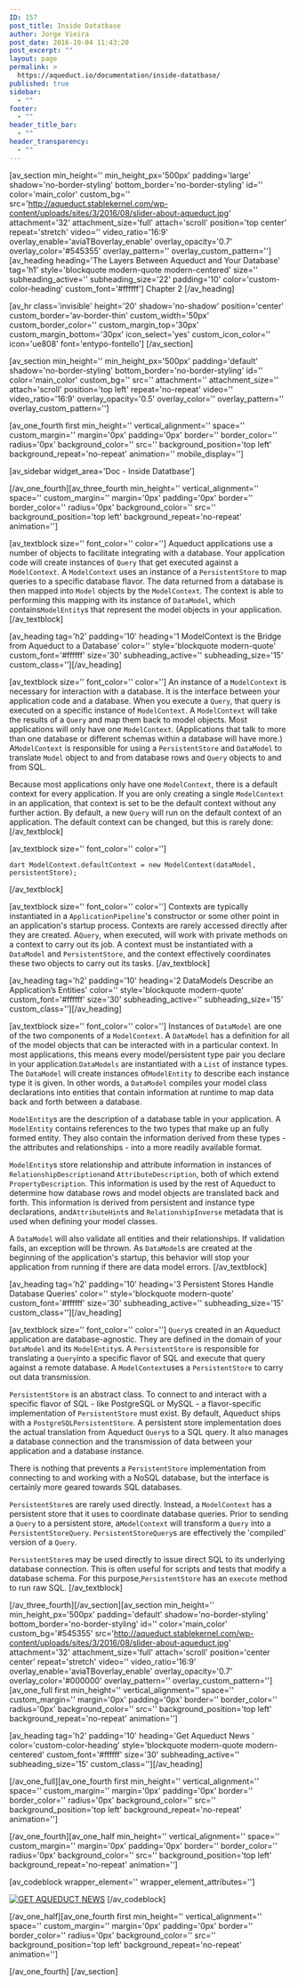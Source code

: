 ```yaml
---
ID: 157
post_title: Inside Datatbase
author: Jorge Vieira
post_date: 2016-10-04 11:43:20
post_excerpt: ""
layout: page
permalink: >
  https://aqueduct.io/documentation/inside-datatbase/
published: true
sidebar:
  - ""
footer:
  - ""
header_title_bar:
  - ""
header_transparency:
  - ""
---
```

[av_section min_height='' min_height_px='500px' padding='large' shadow='no-border-styling' bottom_border='no-border-styling' id='' color='main_color' custom_bg='' src='http://aqueduct.stablekernel.com/wp-content/uploads/sites/3/2016/08/slider-about-aqueduct.jpg' attachment='32' attachment_size='full' attach='scroll' position='top center' repeat='stretch' video='' video_ratio='16:9' overlay_enable='aviaTBoverlay_enable' overlay_opacity='0.7' overlay_color='#545355' overlay_pattern='' overlay_custom_pattern='']
[av_heading heading='The Layers Between Aqueduct and Your Database' tag='h1' style='blockquote modern-quote modern-centered' size='' subheading_active='' subheading_size='22' padding='10' color='custom-color-heading' custom_font='#ffffff']
Chapter 2
[/av_heading]

[av_hr class='invisible' height='20' shadow='no-shadow' position='center' custom_border='av-border-thin' custom_width='50px' custom_border_color='' custom_margin_top='30px' custom_margin_bottom='30px' icon_select='yes' custom_icon_color='' icon='ue808' font='entypo-fontello']
[/av_section]

[av_section min_height='' min_height_px='500px' padding='default' shadow='no-border-styling' bottom_border='no-border-styling' id='' color='main_color' custom_bg='' src='' attachment='' attachment_size='' attach='scroll' position='top left' repeat='no-repeat' video='' video_ratio='16:9' overlay_opacity='0.5' overlay_color='' overlay_pattern='' overlay_custom_pattern='']

[av_one_fourth first min_height='' vertical_alignment='' space='' custom_margin='' margin='0px' padding='0px' border='' border_color='' radius='0px' background_color='' src='' background_position='top left' background_repeat='no-repeat' animation='' mobile_display='']

[av_sidebar widget_area='Doc - Inside Datatbase']

[/av_one_fourth][av_three_fourth min_height='' vertical_alignment='' space='' custom_margin='' margin='0px' padding='0px' border='' border_color='' radius='0px' background_color='' src='' background_position='top left' background_repeat='no-repeat' animation='']

[av_textblock size='' font_color='' color='']
<span class="Apple-style-span">Aqueduct applications use a number of objects to facilitate integrating with a database. Your application code will create instances of <code>Query</code> that get executed against a <code>ModelContext</code>. A <code>ModelContext</code> uses an instance of a <code>PersistentStore</code> to map queries to a specific database flavor. The data returned from a database is then mapped into <code>Model</code> objects by the <code>ModelContext</code>. The context is able to performing this mapping with its instance of <code>DataModel</code>, which contains<code>ModelEntity</code>s that represent the model objects in your application.</span>
[/av_textblock]

[av_heading tag='h2' padding='10' heading='<span id="modelcontext">1 ModelContext is the Bridge from Aqueduct to a Database</span>' color='' style='blockquote modern-quote' custom_font='#ffffff' size='30' subheading_active='' subheading_size='15' custom_class=''][/av_heading]

[av_textblock size='' font_color='' color='']
An instance of a <code>ModelContext</code> is necessary for interaction with a database. It is the interface between your application code and a database. When you execute a <code>Query</code>, that query is executed on a specific instance of <code>ModelContext</code>. A <code>ModelContext</code> will take the results of a <code>Query</code> and map them back to model objects. Most applications will only have one <code>ModelContext</code>. (Applications that talk to more than one database or different schemas within a database will have more.) A<code>ModelContext</code> is responsible for using a <code>PersistentStore</code> and <code>DataModel</code> to translate <code>Model</code> object to and from database rows and <code>Query</code> objects to and from SQL.

Because most applications only have one <code>ModelContext</code>, there is a default context for every application. If you are only creating a single <code>ModelContext</code> in an application, that context is set to be the default context without any further action. By default, a new <code>Query</code> will run on the default context of an application. The default context can be changed, but this is rarely done:
[/av_textblock]

[av_textblock size='' font_color='' color='']
<pre><code class="language-dart">dart ModelContext.defaultContext = new ModelContext(dataModel, persistentStore);</code></pre>
[/av_textblock]

[av_textblock size='' font_color='' color='']
<span class="Apple-style-span">Contexts are typically instantiated in a <code>ApplicationPipeline</code>'s constructor or some other point in an application's startup process. Contexts are rarely accessed directly after they are created. A<code>Query</code>, when executed, will work with private methods on a context to carry out its job. A context must be instantiated with a <code>DataModel</code> and <code>PersistentStore</code>, and the context effectively coordinates these two objects to carry out its tasks.</span>
[/av_textblock]

[av_heading tag='h2' padding='10' heading='<span id="datamodels">2 DataModels Describe an Application’s Entities</span>' color='' style='blockquote modern-quote' custom_font='#ffffff' size='30' subheading_active='' subheading_size='15' custom_class=''][/av_heading]

[av_textblock size='' font_color='' color='']
Instances of <code>DataModel</code> are one of the two components of a <code>ModelContext</code>. A <code>DataModel</code> has a definition for all of the model objects that can be interacted with in a particular context. In most applications, this means every model/persistent type pair you declare in your application.<code>DataModels</code> are instantiated with a <code>List</code> of instance types. The <code>DataModel</code> will create instances of<code>ModelEntity</code> to describe each instance type it is given. In other words, a <code>DataModel</code> compiles your model class declarations into entities that contain information at runtime to map data back and forth between a database.

<code>ModelEntity</code>s are the description of a database table in your application. A <code>ModelEntity</code> contains references to the two types that make up an fully formed entity. They also contain the information derived from these types - the attributes and relationships - into a more readily available format.

<code>ModelEntity</code>s store relationship and attribute information in instances of <code>RelationshipDescription</code>and <code>AttributeDescription</code>, both of which extend <code>PropertyDescription</code>. This information is used by the rest of Aqueduct to determine how database rows and model objects are translated back and forth. This information is derived from persistent and instance type declarations, and<code>AttributeHint</code>s and <code>RelationshipInverse</code> metadata that is used when defining your model classes.

A <code>DataModel</code> will also validate all entities and their relationships. If validation fails, an exception will be thrown. As <code>DataModel</code>s are created at the beginning of the application's startup, this behavior will stop your application from running if there are data model errors.
[/av_textblock]

[av_heading tag='h2' padding='10' heading='<span id="persistentstores">3 Persistent Stores Handle Database Queries</span>' color='' style='blockquote modern-quote' custom_font='#ffffff' size='30' subheading_active='' subheading_size='15' custom_class=''][/av_heading]

[av_textblock size='' font_color='' color='']
<code>Query</code>s created in an Aqueduct application are database-agnostic. They are defined in the domain of your <code>DataModel</code> and its <code>ModelEntity</code>s. A <code>PersistentStore</code> is responsible for translating a <code>Query</code>into a specific flavor of SQL and execute that query against a remote database. A <code>ModelContext</code>uses a <code>PersistentStore</code> to carry out data transmission.

<code>PersistentStore</code> is an abstract class. To connect to and interact with a specific flavor of SQL - like PostgreSQL or MySQL - a flavor-specific implementation of <code>PersistentStore</code> must exist. By default, Aqueduct ships with a <code>PostgreSQLPersistentStore</code>. A persistent store implementation does the actual translation from Aqueduct <code>Query</code>s to a SQL query. It also manages a database connection and the transmission of data between your application and a database instance.

There is nothing that prevents a <code>PersistentStore</code> implementation from connecting to and working with a NoSQL database, but the interface is certainly more geared towards SQL databases.

<code>PersistentStore</code>s are rarely used directly. Instead, a <code>ModelContext</code> has a persistent store that it uses to coordinate database queries. Prior to sending a <code>Query</code> to a persistent store, a<code>ModelContext</code> will transform a <code>Query</code> into a <code>PersistentStoreQuery</code>. <code>PersistentStoreQuery</code>s are effectively the 'compiled' version of a <code>Query</code>.

<code>PersistentStore</code>s may be used directly to issue direct SQL to its underlying database connection. This is often useful for scripts and tests that modify a database schema. For this purpose,<code>PersistentStore</code> has an <code>execute</code> method to run raw SQL.
[/av_textblock]

[/av_three_fourth][/av_section][av_section min_height='' min_height_px='500px' padding='default' shadow='no-border-styling' bottom_border='no-border-styling' id='' color='main_color' custom_bg='#545355' src='http://aqueduct.stablekernel.com/wp-content/uploads/sites/3/2016/08/slider-about-aqueduct.jpg' attachment='32' attachment_size='full' attach='scroll' position='center center' repeat='stretch' video='' video_ratio='16:9' overlay_enable='aviaTBoverlay_enable' overlay_opacity='0.7' overlay_color='#000000' overlay_pattern='' overlay_custom_pattern='']
[av_one_full first min_height='' vertical_alignment='' space='' custom_margin='' margin='0px' padding='0px' border='' border_color='' radius='0px' background_color='' src='' background_position='top left' background_repeat='no-repeat' animation='']

[av_heading tag='h2' padding='10' heading='Get Aqueduct News ' color='custom-color-heading' style='blockquote modern-quote modern-centered' custom_font='#ffffff' size='30' subheading_active='' subheading_size='15' custom_class=''][/av_heading]

[/av_one_full][av_one_fourth first min_height='' vertical_alignment='' space='' custom_margin='' margin='0px' padding='0px' border='' border_color='' radius='0px' background_color='' src='' background_position='top left' background_repeat='no-repeat' animation='']

[/av_one_fourth][av_one_half min_height='' vertical_alignment='' space='' custom_margin='' margin='0px' padding='0px' border='' border_color='' radius='0px' background_color='' src='' background_position='top left' background_repeat='no-repeat' animation='']

[av_codeblock wrapper_element='' wrapper_element_attributes='']
<!--HubSpot Call-to-Action Code -->
<span id="hs-cta-wrapper-38cddba6-7fda-475c-9b91-421388cbf122" class="hs-cta-wrapper">
<span id="hs-cta-38cddba6-7fda-475c-9b91-421388cbf122" class="hs-cta-node hs-cta-38cddba6-7fda-475c-9b91-421388cbf122">
<!-- [if lte IE 8]>
<div id="hs-cta-ie-element"></div>
<![endif]-->
<a href="http://cta-redirect.hubspot.com/cta/redirect/706489/38cddba6-7fda-475c-9b91-421388cbf122"><img id="hs-cta-img-38cddba6-7fda-475c-9b91-421388cbf122" class="hs-cta-img" style="border-width: 0px;" src="https://no-cache.hubspot.com/cta/default/706489/38cddba6-7fda-475c-9b91-421388cbf122.png" alt="GET AQUEDUCT NEWS" /></a>
</span>
<script charset="utf-8" src="https://js.hscta.net/cta/current.js"></script>
<script type="text/javascript">
        hbspt.cta.load(706489, '38cddba6-7fda-475c-9b91-421388cbf122', {});
    </script>
</span>
<!-- end HubSpot Call-to-Action Code -->
[/av_codeblock]

[/av_one_half][av_one_fourth first min_height='' vertical_alignment='' space='' custom_margin='' margin='0px' padding='0px' border='' border_color='' radius='0px' background_color='' src='' background_position='top left' background_repeat='no-repeat' animation='']

[/av_one_fourth]
[/av_section]